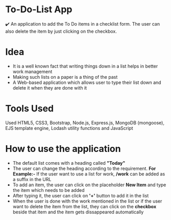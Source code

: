 # To-Do-List App
:heavy_check_mark: An application to add the To Do items in a checklist form. The user can also delete the item by just clicking on the checkbox.

# Idea
* It is a well known fact that writing things down in a list helps in better work management
* Making such lists on a paper is a thing of the past
* A Web-based application which allows user to type their list down and delete it when they are done with it

# Tools Used
Used HTML5, CSS3, Bootstrap, Node.js, Express.js, MongoDB (mongoose), EJS template engine, Lodash utility functions and JavaScript

# How to use the application
* The default list comes with a heading called **"Today"**
* The user can change the heading according to the requirement. **For Example:-** If the user want to use a list for work,  **/work** can be added as a suffix in the URL
* To add an item, the user can click on the placeholder **New Item** and type the item which needs to be added
* After typing it, the user can click on **'+'** button to add it in the list
* When the user is done with the work mentioned in the list or if the user want to delete the item from the list, they can click on the **checkbox** beside that item and the item gets dissappeared automatically
